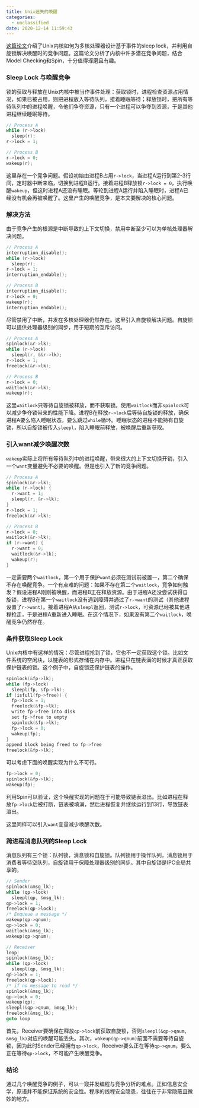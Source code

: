 ```yaml
---
title: Unix迷失的唤醒
categories:
  - unclassified
date: 2020-12-14 11:59:43
---
```


[这篇论文](https://www.usenix.org/legacy/publications/compsystems/1990/sum_ruane.pdf)介绍了Unix内核如何为多核处理器设计基于事件的sleep lock，并利用自旋锁解决唤醒时的竞争问题。这篇论文分析了内核中许多潜在竞争问题，结合Model Checking和Spin，十分值得琢磨且有趣。

### Sleep Lock 与唤醒竞争

锁的获取与释放在Unix内核中被当作事件处理：获取锁时，进程检查资源占用情况，如果已被占用，则把进程放入等待队列，接着睡眠等待；释放锁时，把所有等待队列中的进程唤醒，令他们争夺资源，只有一个进程可以争夺到资源，于是其他进程继续睡眠等待。

```cpp
// Process A
while (r->lock)
  sleep(r);
r->lock = 1;
```

```cpp
// Process B
r->lock = 0;
wakeup(r);
```

这里存在一个竞争问题。假设初始由进程B占用`r->lock`，当进程A运行到第2-3行间，定时器中断来临，切换到进程B运行。接着进程B释放锁`r->lock = 0`，执行唤醒`wakeup`，但这时进程A还没有睡眠。等轮到进程A运行并陷入睡眠时，进程A已经没有机会再被唤醒了。这里产生的唤醒竞争，是本文要解决的核心问题。

### 解决方法

由于竞争产生的根源是中断导致的上下文切换，禁用中断至少可以为单核处理器解决问题。

```cpp
// Process A
interruption_disable();
while (r->lock)
  sleep(r);
r->lock = 1;
interruption_endable();
```

```cpp
// Process B
interruption_disable();
r->lock = 0;
wakeup(r);
interruption_endable();
```

尽管禁用了中断，并发在多核处理器仍然存在。这里引入自旋锁解决问题。自旋锁可以提供处理器级别的同步，用于短期的互斥访问。

```cpp
// Process A
spinlock(&r->lk);
while (r->lock)
  sleepl(r, &&r->lk);
r->lock = 1;
freelock(&r->lk);
```

```cpp
// Process B
r->lock = 0;
waitlock(&r->lk);
wakeup(r);
```

这里`waitlock`只等待自旋锁被释放，而不获取锁。使用`waitlock`而非`spinlock`可以减少争夺锁带来的性能下降。进程B在释放`r->lock`后等待自旋锁的释放，确保进程A要么陷入睡眠状态，要么跳过`while`循环。睡眠状态的进程不能持有自旋锁，所以自旋锁被传入`sleepl`，陷入睡眠前释放，被唤醒后重新获取。


### 引入want减少唤醒次数

`wakeup`实际上将所有等待队列中的进程唤醒，带来很大的上下文切换开销，引入一个`want`变量避免不必要的唤醒。但是也引入了新的竞争问题。

```cpp
// Process A
spinlock(&r->lk);
while (r->lock) {
  r->want = 1;
  sleepl(r, &r->lk);
}
r->lock = 1;
freelock(&r->lk);
```

```cpp
// Process B
r->lock = 0;
waitlock(&r->lk);
if (r->want) {
  r->want = 0;
  waitlock(&r->lk);
  wakeup(r);
}
```

一定需要两个`waitlock`，第一个用于保护`want`必须在测试前被置一，第二个确保不存在唤醒竞争。一个有点难的问题：如果不存在第二个`waitlock`，竞争如何触发？假设进程A刚刚被唤醒，而进程B正在释放资源。由于进程A还没尝试获得自旋锁，进程B在第一个`waitlock`没有遇到障碍并通过了`r->want`的测试（其他进程设置了`r->want`）。接着进程A从`sleepl`返回，测试`r->lock`，可资源已经被其他进程抢走，于是进程A重新进入睡眠。在这个情况下，如果没有第二个`waitlock`，唤醒竞争仍然存在。


### 条件获取Sleep Lock

Unix内核中有这样的情况：尽管进程抢到了锁，它也不一定获取这个锁。比如文件系统的空闲块，以链表的形式存储在内存中。进程只在链表满的时候才真正获取保护链表的锁。这个例子中，自旋锁还保护链表的操作。

```cpp
spinlock(&fp->lk);
while (fp->lock)
  sleepl(fp, &fp->lk);
if (isfull(fp->free)) {
  fp->lock = 1;
  freelock(&fp->lk);
  write fp->free into disk
  set fp->free to empty
  spinlock(&fp->lk);
  fp->lock = 0;
  wakeup(fp);
}
append block being freed to fp->free
freelock(&fp->lk);
```

可以考虑下面的唤醒实现为什么不可行。

```cpp
fp->lock = 0;
spinlock(&fp->lk);
wakeup(fp);
```

利用Spin可以验证，这个唤醒实现的问题在于可能导致链表溢出。比如进程在释放`fp->lock`后被打断，链表被填满，然后进程恢复并继续运行到13行，导致链表溢出。

这里同样可以引入`want`变量减少唤醒次数。

### 跨进程消息队列的Sleep Lock

消息队列有三个锁：队列锁，消息锁和自旋锁。队列锁用于操作队列，消息锁用于消费者等待空队列，自旋锁用于保障处理器级别的同步。其中自旋锁是IPC全局共享的。

```cpp
// Sender
spinlock(&msg_lk);
while (qp->lock)
  sleepl(qp, &msg_lk);
qp->lock = 1;
freelock(qp->lock);
/* Enqueue a message */
wakeup(qp->qnum);
qp->lock = 0;
waitlock(&msg_lk);
wakeup(qp->qnum);
```

```cpp
// Receiver
loop:
spinlock(&msg_lk);
while (qp->lock)
  sleepl(qp, &msg_lk);
qp->lock = 1;
freelock(qp->lock);
/* if no message to read */
spinlock(&msg_lk);
qp->lock = 0;
wakeup(qp);
sleepl(&qp->qnum, &msg_lk);
freelock(&msg_lk);
goto loop
```

首先，Receiver要确保在释放`qp->lock`前获取自旋锁，否则`sleepl(&qp->qnum, &msg_lk)`对应的唤醒可能丢失。其次，`wakeup(qp->qnum)`前面不需要等待自旋锁，因为此时Sender已经拥有`qp->lock`，Receiver要么正在等待`qp->qnum`，要么正在等待`qp->lock`，不可能产生唤醒竞争。


### 结论

通过几个唤醒竞争的例子，可以一窥并发编程与竞争分析的难点。正如信息安全学，原语并不能保证系统的安全性。程序的线程安全隐患，往往在于非常隐蔽且微妙的地方。